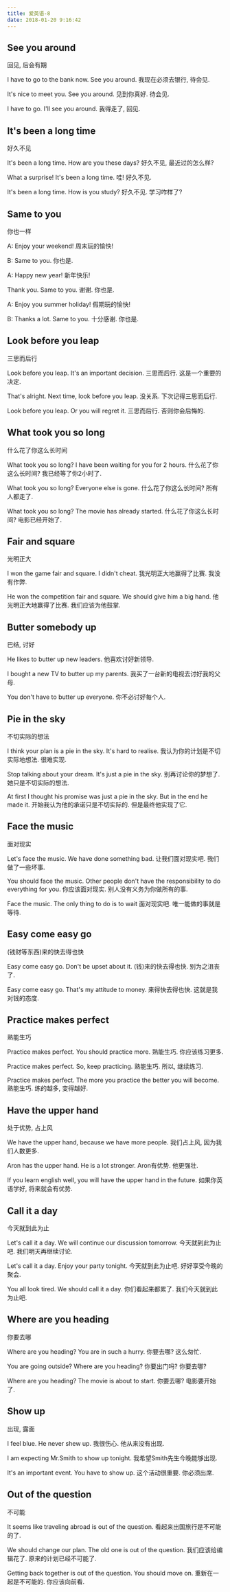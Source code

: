 ```yaml
---
title: 爱英语-8
date: 2018-01-20 9:16:42
---
```


## See you around
回见, 后会有期

I have to go to the bank now. See you around.
我现在必须去银行, 待会见.

It's nice to meet you. See you around.
见到你真好. 待会见.

I have to go. I'll see you around.
我得走了, 回见.

## It's been a long time
好久不见

It's been a long time. How are you these days?
好久不见, 最近过的怎么样?

What a surprise! It's been a long time.
哇! 好久不见.

It's been a long time. How is you study?
好久不见. 学习咋样了?

## Same to you
你也一样

A: Enjoy your weekend!
 周末玩的愉快!

B: Same to you.
你也是.

A: Happy new year!
新年快乐!

Thank you. Same to you.
谢谢. 你也是.

A: Enjoy you summer holiday!
假期玩的愉快!

B: Thanks a lot. Same to you.
十分感谢. 你也是.

## Look before you leap
三思而后行

Look before you leap. It's an important decision.
三思而后行. 这是一个重要的决定.

That's alright. Next time, look before you leap.
没关系. 下次记得三思而后行.

Look before you leap. Or you will regret it.
三思而后行. 否则你会后悔的.

## What took you so long
什么花了你这么长时间

What took you so long? I have been waiting for you for 2 hours.
什么花了你这么长时间? 我已经等了你2小时了.

What took you so long? Everyone else is gone.
什么花了你这么长时间? 所有人都走了.

What took you so long? The movie has already started.
什么花了你这么长时间? 电影已经开始了.

## Fair and square
光明正大

I won the game fair and square. I didn't cheat.
我光明正大地赢得了比赛. 我没有作弊.

He won the competition fair and square. We should give him a big hand.
他光明正大地赢得了比赛. 我们应该为他鼓掌.

## Butter somebody up
巴结, 讨好

He likes to butter up new leaders.
他喜欢讨好新领导.

I bought a new TV to butter up my parents.
我买了一台新的电视去讨好我的父母.

You don't have to butter up everyone.
你不必讨好每个人.

## Pie in the sky
不切实际的想法

I think your plan is a pie in the sky. It's hard to realise.
我认为你的计划是不切实际地想法. 很难实现.

Stop talking about your dream. It's just a pie in the sky.
别再讨论你的梦想了. 她只是不切实际的想法.

At first I thought his promise was just a pie in the sky. But in the end he made it.
开始我认为他的承诺只是不切实际的. 但是最终他实现了它.

## Face the music
面对现实

Let's face the music. We have done something bad.
让我们面对现实吧. 我们做了一些坏事.

You should face the music. Other people don't have the responsibility to do everything for you.
你应该面对现实. 别人没有义务为你做所有的事.

Face the music. The only thing to do is to wait
面对现实吧. 唯一能做的事就是等待.

## Easy come easy go
(钱财等东西)来的快去得也快

Easy come easy go. Don't be upset about it.
(钱)来的快去得也快. 别为之沮丧了.

Easy come easy go. That's my attitude to money.
来得快去得也快. 这就是我对钱的态度.

## Practice makes perfect
熟能生巧

Practice makes perfect. You should practice more.
熟能生巧. 你应该练习更多.

Practice makes perfect. So, keep practicing.
熟能生巧. 所以, 继续练习.

Practice makes perfect. The more you practice the better you will become.
熟能生巧. 练的越多, 变得越好.

## Have the upper hand
处于优势, 占上风

We have the upper hand, because we have more people.
我们占上风, 因为我们人数更多.

Aron has the upper hand. He is a lot stronger.
Aron有优势. 他更强壮.

If you learn english well, you will have the upper hand in the future.
如果你英语学好, 将来就会有优势.

## Call it a day
今天就到此为止

Let's call it a day. We will continue our discussion tomorrow.
今天就到此为止吧. 我们明天再继续讨论.

Let's call it a day. Enjoy your party tonight.
今天就到此为止吧. 好好享受今晚的聚会.

You all look tired. We should call it a day.
你们看起来都累了. 我们今天就到此为止吧.

## Where are you heading
你要去哪

Where are you heading? You are in such a hurry.
你要去哪? 这么匆忙.

You are going outside? Where are you heading?
你要出门吗? 你要去哪?

Where are you heading? The movie is about to start.
你要去哪? 电影要开始了.

## Show up
出现, 露面

I feel blue. He never shew up.
我很伤心. 他从来没有出现.

I am expecting Mr.Smith to show up tonight.
我希望Smith先生今晚能够出现.

It's an important event. You have to show up.
这个活动很重要. 你必须出席.

## Out of the question
不可能

It seems like traveling abroad is out of the question.
看起来出国旅行是不可能的了.

We should change our plan. The old one is out of the question.
我们应该给编辑花了. 原来的计划已经不可能了.

Getting back together is out of the question. You should move on.
重新在一起是不可能的. 你应该向前看.
